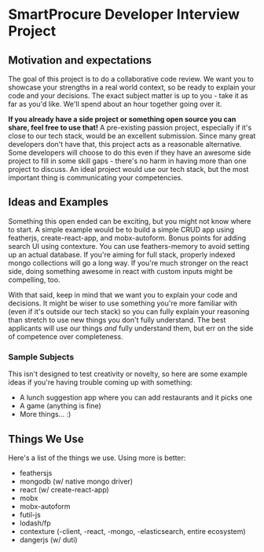 # SmartProcure Developer Interview Project

## Motivation and expectations

The goal of this project is to do a collaborative code review. We want you to showcase your strengths in a real world context, so be ready to explain your code and your decisions. The exact subject matter is up to you - take it as far as you'd like. We'll spend about an hour together going over it.

**If you already have a side project or something open source you can share, feel free to use that!** A pre-existing passion project, especially if it's close to our tech stack, would be an excellent submission. Since many great developers don't have that, this project acts as a reasonable alternative. Some developers will choose to do this even if they have an awesome side project to fill in some skill gaps - there's no harm in having more than one project to discuss. An ideal project would use our tech stack, but the most important thing is communicating your competencies.

## Ideas and Examples

Something this open ended can be exciting, but you might not know where to start. A simple example would be to build a simple CRUD app using featherjs, create-react-app, and mobx-autoform. Bonus points for adding search UI using contexture. You can use feathers-memory to avoid setting up an actual database. If you're aiming for full stack, properly indexed mongo collections will go a long way. If you're much stronger on the react side, doing something awesome in react with custom inputs might be compelling, too.

With that said, keep in mind that we want you to explain your code and decisions. It might be wiser to use something you're more familiar with (even if it's outside our tech stack) so you can fully explain your reasoning than stretch to use new things you don't fully understand. The best applicants will use our things _and_ fully understand them, but err on the side of competence over completeness.

### Sample Subjects

This isn't designed to test creativity or novelty, so here are some example ideas if you're having trouble coming up with something:

- A lunch suggestion app where you can add restaurants and it picks one
- A game (anything is fine)
- More things... :)


## Things We Use

Here's a list of the things we use. Using more is better:

- feathersjs
- mongodb (w/ native mongo driver)
- react (w/ create-react-app)
- mobx
- mobx-autoform
- futil-js
- lodash/fp
- contexture (-client, -react, -mongo, -elasticsearch, entire ecosystem)
- dangerjs (w/ duti)
